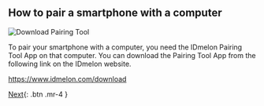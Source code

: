 ## How to pair a smartphone with a computer

![Download Pairing Tool](/mobilehelp/assets/images/download-to-pc.png)

To pair your smartphone with a computer, you need the IDmelon Pairing Tool App on that computer.
You can download the Pairing Tool App from the following link on the IDmelon website.

https://www.idmelon.com/download 

[Next](http://example.com/){: .btn .mr-4 }
